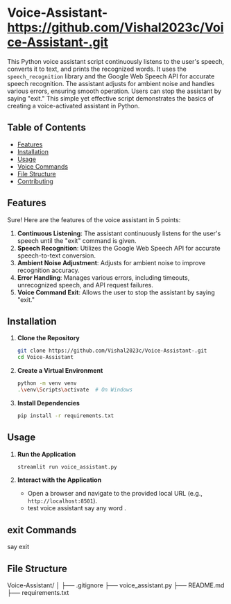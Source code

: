 # Voice-Assistant-https://github.com/Vishal2023c/Voice-Assistant-.git
This Python voice assistant script continuously listens to the user's speech, converts it to text, and prints the recognized words. It uses the `speech_recognition` library and the Google Web Speech API for accurate speech recognition. The assistant adjusts for ambient noise and handles various errors, ensuring smooth operation. Users can stop the assistant by saying "exit." This simple yet effective script demonstrates the basics of creating a voice-activated assistant in Python.

## Table of Contents
- [Features](#features)
- [Installation](#installation)
- [Usage](#usage)
- [Voice Commands](#voice-commands)
- [File Structure](#file-structure)
- [Contributing](#contributing)

## Features

Sure! Here are the features of the voice assistant in 5 points:

1. **Continuous Listening**: The assistant continuously listens for the user's speech until the "exit" command is given.
2. **Speech Recognition**: Utilizes the Google Web Speech API for accurate speech-to-text conversion.
3. **Ambient Noise Adjustment**: Adjusts for ambient noise to improve recognition accuracy.
4. **Error Handling**: Manages various errors, including timeouts, unrecognized speech, and API request failures.
5. **Voice Command Exit**: Allows the user to stop the assistant by saying "exit."

## Installation

1. **Clone the Repository**
    ```sh
    git clone https://github.com/Vishal2023c/Voice-Assistant-.git
    cd Voice-Assistant
    ```

2. **Create a Virtual Environment**
    ```sh
    python -m venv venv
    .\venv\Scripts\activate  # On Windows
    ```

3. **Install Dependencies**
    ```sh
    pip install -r requirements.txt
    ```

## Usage

1. **Run the Application**
    ```sh
    streamlit run voice_assistant.py
    ```

2. **Interact with the Application**
    - Open a browser and navigate to the provided local URL (e.g., `http://localhost:8501`).
    - test voice assistant say any word .
  
## exit Commands
   say exit
## File Structure
Voice-Assistant/
    │
    ├── .gitignore
    ├── voice_assistant.py
    ├── README.md
    ├── requirements.txt
  
  
